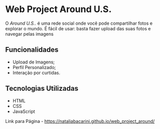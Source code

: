 # Web Project Around U.S.

O _Around U.S._. é uma rede social onde você pode compartilhar fotos e explorar o mundo. É fácil de usar: basta fazer upload das suas fotos e navegar pelas imagens

## Funcionalidades

- Upload de Imagens;
- Perfil Personalizado;
- Interação por curtidas.

## Tecnologias Utilizadas

- HTML
- CSS
- JavaScript

Link para Página - https://nataliabacarini.github.io/web_project_around/
